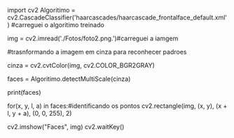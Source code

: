 import cv2
Algoritimo = cv2.CascadeClassifier('haarcascades/haarcascade_frontalface_default.xml') #carreguei o algoritimo treinado

img = cv2.imread('./Fotos/foto2.png.')#carreguei a iamgem

#trasnformando a imagem em cinza para reconhecer padroes

cinza = cv2.cvtColor(img, cv2.COLOR_BGR2GRAY)

faces = Algoritimo.detectMultiScale(cinza)

print(faces)

for(x, y, l, a) in faces:#identificando os pontos
    cv2.rectangle(img, (x, y), (x + l, y + a), (0, 0, 255), 2)

cv2.imshow("Faces", img)
cv2.waitKey()
